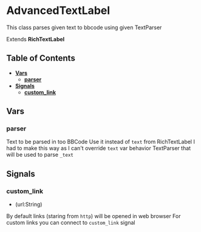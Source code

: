 # AdvancedTextLabel
This class parses given text to bbcode using given TextParser

Extends **RichTextLabel**

## Table of Contents

- [**Vars**](#vars)
    - [**parser**](#parser)
- [**Signals**](#signals)
    - [**custom_link**](#custom_link)

## Vars

### parser

Text to be parsed in too BBCode
Use it instead of `text` from RichTextLabel
I had to make this way as I can't override `text` var behavior
TextParser that will be used to parse `_text`

## Signals

### custom_link
 - (url:String)

By default links (staring from `http`) will be opened in web browser
For custom links you can connect to `custom_link` signal
